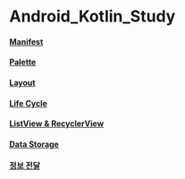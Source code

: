 # Android_Kotlin_Study

#### [Manifest](https://working-hippodraco-f05.notion.site/Manifest-866a9662d7ba4463b1033d08c98a2df2)
#### [Palette](https://working-hippodraco-f05.notion.site/Palette-f566c64be27049fbab796cd28e572e27)
#### [Layout](https://working-hippodraco-f05.notion.site/Layout-cb87ddecde994683aeee320dfb54d0d6)
#### [Life Cycle](https://working-hippodraco-f05.notion.site/Life-Cycle-890fb647a582496180bc406fca4ddddb)
#### [ListView & RecyclerView](https://working-hippodraco-f05.notion.site/List-View-Recycler-View-c7dc4a281b764d7da87a6a20ab577634)
#### [Data Storage](https://working-hippodraco-f05.notion.site/Data-Storage-261e0da1efea4a90b1fd46e6845d7437)
#### [정보 전달](https://working-hippodraco-f05.notion.site/8ff18899f8794b66a4f06ae52b6130ba)
